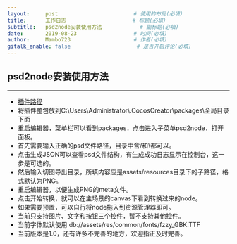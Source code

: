 ```yaml
---
layout:     post                        # 使用的布局(必填)
title:      工作日志                     # 标题(必填)
subtitle:   psd2node安装使用方法            # 副标题(必填)
date:       2019-08-23                  # 时间(必填)
author:     Mambo723                    # 作者(必填)
gitalk_enable: false                     # 是否开启评论(必填)
---
```

## psd2node安装使用方法
---
* [插件路径](svn://192.168.1.242/H5_client/branches/game_dev/devTool/psd2node)
* 将插件整包放到C:\Users\Administrator\\.CocosCreator\packages\全局目录下面
* 重启编辑器，菜单栏可以看到packages，点击进入子菜单psd2node，打开面板。
* 首先需要输入正确的psd文件路径，目录中含/和\都可以。
* 点击生成JSON可以查看psd文件结构，有生成成功日志显示在控制台，这一步是可选的。
* 然后输入切图导出目录，所填内容应是assets/resources目录下的子路径，格式默认为PNG。
* 重启编辑器，以便生成PNG的meta文件。
* 点击开始转换，就可以在主场景的canvas下看到转换过来的node。
* 如果需要预置，可以自行将node拖入到资源管理器即可。
* 当前只支持图片、文字和按钮三个控件，暂不支持其他控件。
* 当前字体默认使用 db://assets/res/common/fonts/fzzy_GBK.TTF
* 当前版本是1.0，还有许多不完善的地方，欢迎指正及时完善。